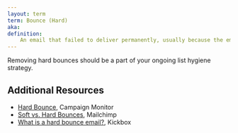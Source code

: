 ```yaml
---
layout: term
term: Bounce (Hard)
aka:
definition:
    An email that failed to deliver permanently, usually because the email address no longer exists. High bounce rates can be dangerous for deliverability. 
---
```

Removing hard bounces should be a part of your ongoing list hygiene strategy.

## Additional Resources

- [Hard Bounce](https://www.campaignmonitor.com/resources/glossary/hard-bounce/), Campaign Monitor
- [Soft vs. Hard Bounces](https://mailchimp.com/help/soft-vs-hard-bounces/), Mailchimp
- [What is a hard bounce email?](https://blog.kickbox.com/what-is-a-hard-bounce-email/), Kickbox